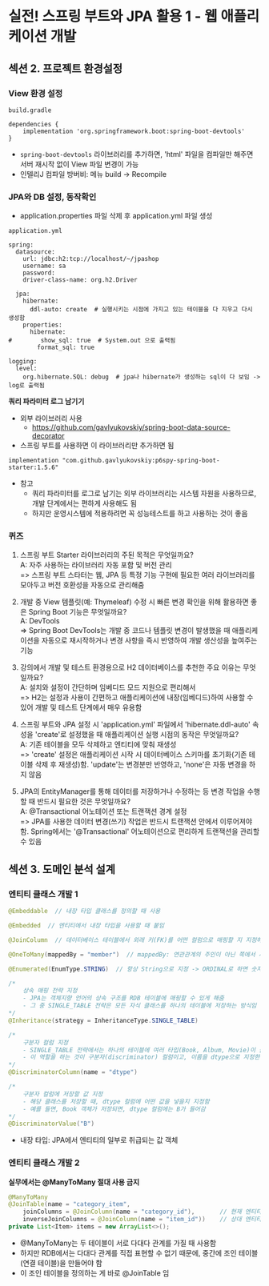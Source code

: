 # 실전! 스프링 부트와 JPA 활용 1 - 웹 애플리케이션 개발
## 섹션 2. 프로젝트 환경설정
### View 환경 설정
~~~
build.gradle

dependencies {
    implementation 'org.springframework.boot:spring-boot-devtools'
}
~~~
- `spring-boot-devtools` 라이브러리를 추가하면, 'html' 파일을 컴파일만 해주면 서버 재시작 없이 View 파일 변경이 가능
- 인텔리J 컴파일 방버비: 메뉴 build -> Recompile

### JPA와 DB 설정, 동작확인
- application.properties 파일 삭제 후 application.yml 파일 생성
~~~
application.yml

spring:
  datasource:
    url: jdbc:h2:tcp://localhost/~/jpashop
    username: sa
    password:
    driver-class-name: org.h2.Driver

  jpa:
    hibernate:
      ddl-auto: create  # 실행시키는 시점에 가지고 있는 테이블을 다 지우고 다시 생성함
    properties:
      hibernate:
#        show_sql: true  # System.out 으로 출력됨
        format_sql: true

logging:
  level:
    org.hibernate.SQL: debug  # jpa나 hibernate가 생성하는 sql이 다 보임 -> log로 출력됨
~~~

**쿼리 파라미터 로그 남기기**
- 외부 라이브러리 사용
    - https://github.com/gavlyukovskiy/spring-boot-data-source-decorator
- 스프링 부트를 사용하면 이 라이브러리만 추가하면 됨
~~~
implementation "com.github.gavlyukovskiy:p6spy-spring-boot-starter:1.5.6"
~~~
- 참고
    - 쿼리 파라미터를 로그로 남기는 외부 라이브러리는 시스템 자원을 사용하므로, 개발 단계에서는 편하게 사용해도 됨
    - 하지만 운영시스템에 적용하려면 꼭 성능테스트를 하고 사용하는 것이 좋음

### 퀴즈
1. 스프링 부트 Starter 라이브러리의 주된 목적은 무엇일까요?<br>
    A: 자주 사용하는 라이브러리 자동 포함 및 버전 관리<br>
    => 스프링 부트 스타터는 웹, JPA 등 특정 기능 구현에 필요한 여러 라이브러리를 모아두고 버전 호환성을 자동으로 관리해줌

2. 개발 중 View 템플릿(예: Thymeleaf) 수정 시 빠른 변경 확인을 위해 활용하면 좋은 Spring Boot 기능은 무엇일까요?<br>
    A: DevTools<br>
    => Spring Boot DevTools는 개발 중 코드나 템플릿 변경이 발생했을 때 애플리케이션을 자동으로 재시작하거나 변경 사항을 즉시 반영하여 개발 생산성을 높여주는 기능

3. 강의에서 개발 및 테스트 환경용으로 H2 데이터베이스를 추천한 주요 이유는 무엇일까요?<br>
    A: 설치와 설정이 간단하며 임베디드 모드 지원으로 편리해서<br>
    => H2는 설정과 사용이 간편하고 애플리케이션에 내장(임베디드)하여 사용할 수 있어 개발 및 테스트 단계에서 매우 유용함

4. 스프링 부트와 JPA 설정 시 'application.yml' 파일에서 'hibernate.ddl-auto' 속성을 'create'로 설정했을 때 애플리케이션 실행 시점의 동작은 무엇일까요?<br>
    A: 기존 테이블을 모두 삭제하고 엔티티에 맞춰 재생성<br>
    => 'create' 설정은 애플리케이션 시작 시 데이터베이스 스키마를 초기화(기존 테이블 삭제 후 재생성)함. 'update'는 변경분만 반영하고, 'none'은 자동 변경을 하지 않음

5. JPA의 EntityManager를 통해 데이터를 저장하거나 수정하는 등 변경 작업을 수행할 때 반드시 필요한 것은 무엇일까요?<br>
    A: @Transactional 어노테이션 또는 트랜잭션 경계 설정<br>
    => JPA를 사용한 데이터 변경(쓰기) 작업은 반드시 트랜잭션 안에서 이루어져야 함. Spring에서는 '@Transactional' 어노테이션으로 편리하게 트랜잭션을 관리할 수 있음

## 섹션 3. 도메인 분석 설계
### 엔티티 클래스 개발 1
~~~java
@Embeddable  // 내장 타입 클래스를 정의할 때 사용

@Embedded  // 엔티티에서 내장 타입을 사용할 때 붙임

@JoinColumn  // 데이터베이스 테이블에서 외래 키(FK)를 어떤 컬럼으로 매핑할 지 지정하는 어노테이션. 연관관계의 주인에 사용되며, 실제로 DB에 FK 컬럼이 생성되는 쪽임

@OneToMany(mappedBy = "member")  // mappedBy: 연관관계의 주인이 아닌 쪽에서 사용됨. 이 필드를 기준으로 DB에 FK 컬럼이 생성되지 않음

@Enumerated(EnumType.STRING)  // 항상 String으로 지정 -> ORDINAL로 하면 숫자로 되기 때문에 순서가 바뀌면 지정된 숫자도 바뀜

/*
    상속 매핑 전략 지정
    - JPA는 객체지향 언어의 상속 구조를 RDB 테이블에 매핑할 수 있게 해줌
    - 그 중 SINGLE_TABLE 전략은 모든 자식 클래스를 하나의 테이블에 저장하는 방식임
*/
@Inheritance(strategy = InheritanceType.SINGLE_TABLE)

/*
    구분자 컬럼 지정
    - SINGLE_TABLE 전략에서는 하나의 테이블에 여러 타입(Book, Album, Movie)이 들어가기 때문에, 어떤 클래스의 데이터인지 구분하는 컬럼이 필요함
    - 이 역할을 하는 것이 구분자(discriminator) 컬럼이고, 이름을 dtype으로 지정한 것
*/
@DiscriminatorColumn(name = "dtype")

/*
    구분자 컬럼에 저장할 값 지정
    - 해당 클래스를 저장할 때, dtype 컬럼에 어떤 값을 넣을지 지정함
    - 예를 들면, Book 객체가 저장되면, dtype 컬럼에는 B가 들어감
*/
@DiscriminatorValue("B")
~~~
- 내장 타입: JPA에서 엔티티의 일부로 취급되는 값 객체

### 엔티티 클래스 개발 2
**실무에서는 @ManyToMany 절대 사용 금지**
~~~java
@ManyToMany
@JoinTable(name = "category_item",
    joinColumns = @JoinColumn(name = "category_id"),       // 현재 엔티티(Category)의 FK
    inverseJoinColumns = @JoinColumn(name = "item_id"))    // 상대 엔티티(Item)의 FK
private List<Item> items = new ArrayList<>();
~~~
- @ManyToMany는 두 테이블이 서로 다대다 관계를 가질 때 사용함
- 하지만 RDB에서는 다대다 관계를 직접 표현할 수 없기 때문에, 중간에 조인 테이블(연결 테이블)을 만들어야 함
- 이 조인 테이블을 정의하는 게 바로 @JoinTable 임



















